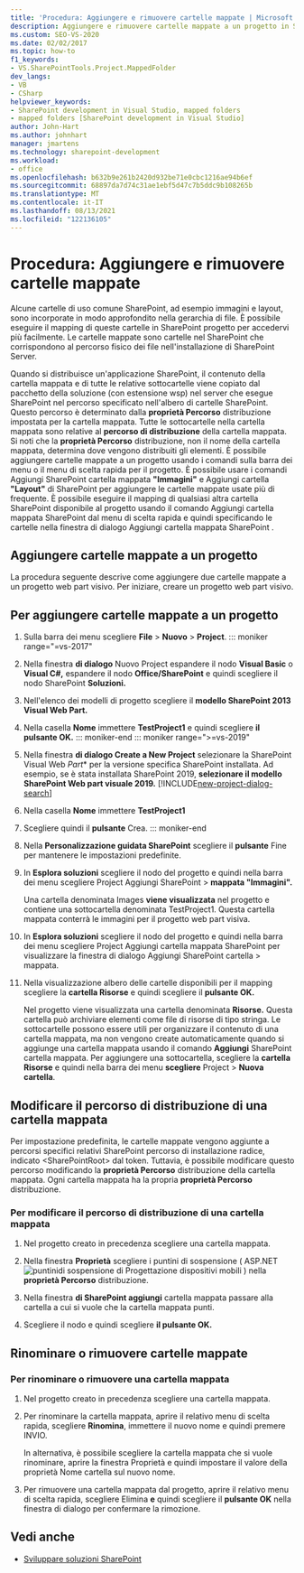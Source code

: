 ```yaml
---
title: 'Procedura: Aggiungere e rimuovere cartelle mappate | Microsoft Docs'
description: Aggiungere e rimuovere cartelle mappate a un progetto in SharePoint.  Modificare il percorso di distribuzione di una cartella mappata. Rinominare o rimuovere le cartelle mappate.
ms.custom: SEO-VS-2020
ms.date: 02/02/2017
ms.topic: how-to
f1_keywords:
- VS.SharePointTools.Project.MappedFolder
dev_langs:
- VB
- CSharp
helpviewer_keywords:
- SharePoint development in Visual Studio, mapped folders
- mapped folders [SharePoint development in Visual Studio]
author: John-Hart
ms.author: johnhart
manager: jmartens
ms.technology: sharepoint-development
ms.workload:
- office
ms.openlocfilehash: b632b9e261b2420d932be71e0cbc1216ae94b6ef
ms.sourcegitcommit: 68897da7d74c31ae1ebf5d47c7b5ddc9b108265b
ms.translationtype: MT
ms.contentlocale: it-IT
ms.lasthandoff: 08/13/2021
ms.locfileid: "122136105"
---
```

# <a name="how-to-add-and-remove-mapped-folders"></a>Procedura: Aggiungere e rimuovere cartelle mappate

  Alcune cartelle di uso comune SharePoint, ad esempio immagini e layout, sono incorporate in modo approfondito nella gerarchia di file. È possibile eseguire il mapping di queste cartelle in SharePoint progetto per accedervi più facilmente. Le cartelle mappate sono cartelle nel SharePoint che corrispondono al percorso fisico dei file nell'installazione di SharePoint Server.

 Quando si distribuisce un'applicazione SharePoint, il contenuto della cartella mappata e di tutte le relative sottocartelle viene copiato dal pacchetto della soluzione (con estensione wsp) nel server che esegue SharePoint nel percorso specificato nell'albero di cartelle SharePoint. Questo percorso è determinato dalla **proprietà Percorso** distribuzione impostata per la cartella mappata. Tutte le sottocartelle nella cartella mappata sono relative al **percorso di distribuzione** della cartella mappata. Si noti che la **proprietà Percorso** distribuzione, non il nome della cartella mappata, determina dove vengono distribuiti gli elementi.
È possibile aggiungere cartelle mappate a un progetto usando i comandi sulla barra dei menu o il menu di scelta rapida per il progetto. È possibile usare i comandi Aggiungi SharePoint cartella mappata **"Immagini"** e Aggiungi cartella **"Layout"** di SharePoint per aggiungere le cartelle mappate usate più di frequente. È possibile eseguire il mapping di qualsiasi altra cartella SharePoint  disponibile al progetto usando il comando Aggiungi cartella mappata  SharePoint dal menu di scelta rapida e quindi specificando le cartelle nella finestra di dialogo Aggiungi cartella mappata SharePoint .

## <a name="add-mapped-folders-to-a-project"></a>Aggiungere cartelle mappate a un progetto

 La procedura seguente descrive come aggiungere due cartelle mappate a un progetto web part visivo. Per iniziare, creare un progetto web part visivo.

## <a name="to-add-mapped-folders-to-a-project"></a>Per aggiungere cartelle mappate a un progetto

1. Sulla barra dei menu scegliere **File**  >  **Nuovo**  >  **Project**.
::: moniker range="=vs-2017"
2. Nella finestra **di dialogo** Nuovo Project espandere il nodo **Visual Basic** o **Visual C#,** espandere il nodo **Office/SharePoint** e quindi scegliere il nodo SharePoint **Soluzioni.**

3. Nell'elenco dei modelli di progetto scegliere il **modello SharePoint 2013 Visual Web Part.**

4. Nella casella **Nome** immettere **TestProject1** e quindi scegliere **il pulsante OK.**
::: moniker-end
::: moniker range=">=vs-2019"
2. Nella finestra **di dialogo Create a New Project** selezionare la SharePoint Visual Web *Part** per la versione specifica SharePoint installata. Ad esempio, se è stata installata SharePoint 2019, **selezionare il modello SharePoint Web part visuale 2019.**
    [!INCLUDE[new-project-dialog-search](../sharepoint/includes/new-project-dialog-search-md.md)]

3. Nella casella **Nome** immettere **TestProject1**
4. Scegliere quindi il **pulsante** Crea.
::: moniker-end

5. Nella **Personalizzazione guidata SharePoint** scegliere il **pulsante** Fine per mantenere le impostazioni predefinite.

6. In **Esplora soluzioni** scegliere il nodo del progetto e quindi nella barra dei menu scegliere Project Aggiungi SharePoint  >  **mappata "Immagini".**

     Una cartella denominata Images **viene visualizzata** nel progetto e contiene una sottocartella denominata TestProject1. Questa cartella mappata conterrà le immagini per il progetto web part visiva.

7. In **Esplora soluzioni** scegliere il nodo del progetto e quindi nella barra dei menu scegliere Project Aggiungi cartella mappata SharePoint per visualizzare la finestra di dialogo Aggiungi SharePoint cartella  >   mappata. 

8. Nella visualizzazione albero delle cartelle disponibili per il mapping scegliere la **cartella Risorse** e quindi scegliere il **pulsante OK.**

     Nel progetto viene visualizzata una cartella denominata **Risorse.** Questa cartella può archiviare elementi come file di risorse di tipo stringa. Le sottocartelle possono essere utili per organizzare il contenuto di una cartella mappata, ma non vengono create automaticamente quando si aggiunge una cartella mappata usando il comando **Aggiungi** SharePoint cartella mappata. Per aggiungere una sottocartella, scegliere la **cartella Risorse** e quindi nella barra dei menu **scegliere** Project  >  **Nuova cartella**.

## <a name="change-the-deployment-location-of-a-mapped-folder"></a>Modificare il percorso di distribuzione di una cartella mappata

 Per impostazione predefinita, le cartelle mappate vengono aggiunte a percorsi specifici relativi SharePoint percorso di installazione radice, indicato \<SharePointRoot> dal token. Tuttavia, è possibile modificare questo percorso modificando la **proprietà Percorso** distribuzione della cartella mappata. Ogni cartella mappata ha la propria **proprietà Percorso** distribuzione.

### <a name="to-change-the-deployment-location-of-a-mapped-folder"></a>Per modificare il percorso di distribuzione di una cartella mappata

1. Nel progetto creato in precedenza scegliere una cartella mappata.

2. Nella finestra **Proprietà** scegliere i puntini di sospensione ( ASP.NET ![puntini](../sharepoint/media/mwellipsis.gif "Ellisse di ASP.NET Mobile Designer")di sospensione di Progettazione dispositivi mobili ) nella **proprietà Percorso** distribuzione.

3. Nella finestra **di SharePoint aggiungi** cartella mappata passare alla cartella a cui si vuole che la cartella mappata punti.

4. Scegliere il nodo e quindi scegliere **il pulsante OK.**

## <a name="rename-or-remove-mapped-folders"></a>Rinominare o rimuovere cartelle mappate

### <a name="to-rename-or-remove-a-mapped-folder"></a>Per rinominare o rimuovere una cartella mappata

1. Nel progetto creato in precedenza scegliere una cartella mappata.

2. Per rinominare la cartella mappata, aprire il relativo menu di scelta rapida, scegliere **Rinomina**, immettere il nuovo nome e quindi premere INVIO.

     In alternativa, è possibile scegliere la cartella mappata che  si vuole rinominare, aprire  la finestra Proprietà e quindi impostare il valore della proprietà Nome cartella sul nuovo nome.

3. Per rimuovere una cartella mappata dal progetto, aprire il relativo menu di scelta rapida, scegliere Elimina **e** quindi scegliere il **pulsante OK** nella finestra di dialogo per confermare la rimozione.

## <a name="see-also"></a>Vedi anche

- [Sviluppare soluzioni SharePoint](../sharepoint/developing-sharepoint-solutions.md)
